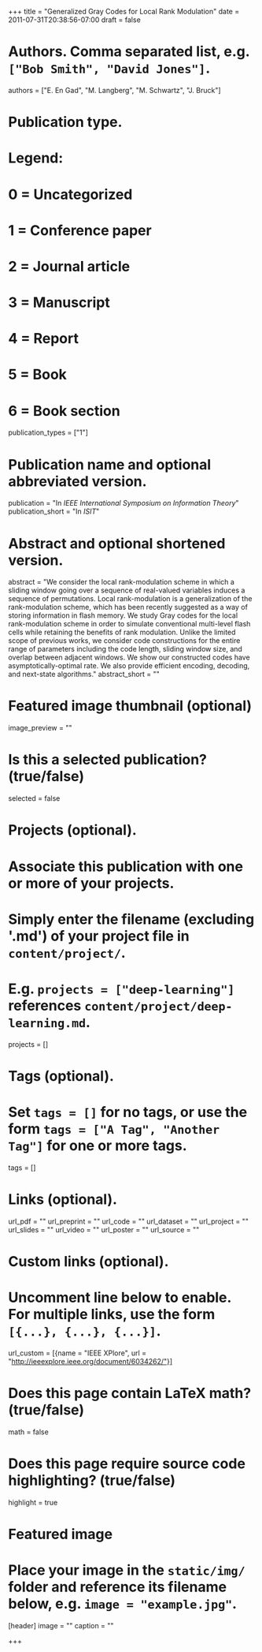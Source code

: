 +++
title = "Generalized Gray Codes for Local Rank Modulation"
date = 2011-07-31T20:38:56-07:00
draft = false

# Authors. Comma separated list, e.g. `["Bob Smith", "David Jones"]`.
authors = ["E. En Gad", "M. Langberg", "M. Schwartz", "J. Bruck"]

# Publication type.
# Legend:
# 0 = Uncategorized
# 1 = Conference paper
# 2 = Journal article
# 3 = Manuscript
# 4 = Report
# 5 = Book
# 6 = Book section
publication_types = ["1"]

# Publication name and optional abbreviated version.
publication = "In *IEEE International Symposium on Information Theory*"
publication_short = "In *ISIT*"

# Abstract and optional shortened version.
abstract = "We consider the local rank-modulation scheme in which a sliding window going over a sequence of real-valued variables induces a sequence of permutations. Local rank-modulation is a generalization of the rank-modulation scheme, which has been recently suggested as a way of storing information in flash memory. We study Gray codes for the local rank-modulation scheme in order to simulate conventional multi-level flash cells while retaining the benefits of rank modulation. Unlike the limited scope of previous works, we consider code constructions for the entire range of parameters including the code length, sliding window size, and overlap between adjacent windows. We show our constructed codes have asymptotically-optimal rate. We also provide efficient encoding, decoding, and next-state algorithms."
abstract_short = ""

# Featured image thumbnail (optional)
image_preview = ""

# Is this a selected publication? (true/false)
selected = false

# Projects (optional).
#   Associate this publication with one or more of your projects.
#   Simply enter the filename (excluding '.md') of your project file in `content/project/`.
#   E.g. `projects = ["deep-learning"]` references `content/project/deep-learning.md`.
projects = []

# Tags (optional).
#   Set `tags = []` for no tags, or use the form `tags = ["A Tag", "Another Tag"]` for one or more tags.
tags = []

# Links (optional).
url_pdf = ""
url_preprint = ""
url_code = ""
url_dataset = ""
url_project = ""
url_slides = ""
url_video = ""
url_poster = ""
url_source = ""

# Custom links (optional).
#   Uncomment line below to enable. For multiple links, use the form `[{...}, {...}, {...}]`.
url_custom = [{name = "IEEE XPlore", url = "http://ieeexplore.ieee.org/document/6034262/"}]

# Does this page contain LaTeX math? (true/false)
math = false

# Does this page require source code highlighting? (true/false)
highlight = true

# Featured image
# Place your image in the `static/img/` folder and reference its filename below, e.g. `image = "example.jpg"`.
[header]
image = ""
caption = ""

+++
